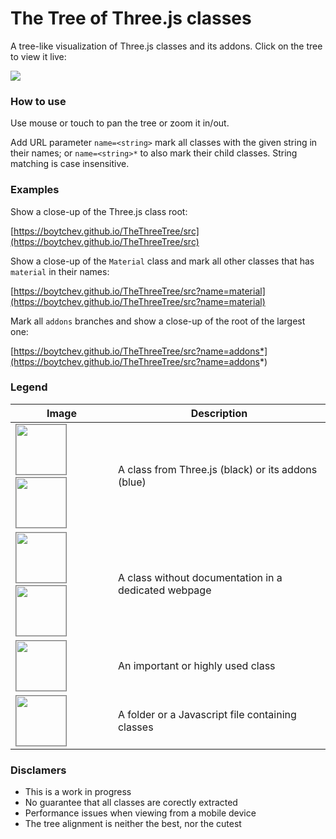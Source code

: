 # The Tree of Three.js classes

A tree-like visualization of Three.js classes and its addons. Click on the tree to view it live:

[<img src="https://boytchev.github.io/TheThreeTree/images/all.png">](https://boytchev.github.io/TheThreeTree/src)





### How to use

Use mouse or touch to pan the tree or zoom it in/out.

Add URL parameter `name=<string>` mark all classes with the
given string in their names; or `name=<string>*` to also
mark their child classes. String matching is case insensitive.



### Examples

Show a close-up of the Three.js class root:

[https://boytchev.github.io/TheThreeTree/src](https://boytchev.github.io/TheThreeTree/src)

Show a close-up of the `Material` class and mark all other classes that has `material` in their names:

[https://boytchev.github.io/TheThreeTree/src?name=material](https://boytchev.github.io/TheThreeTree/src?name=material)

Mark all `addons` branches and show a close-up of the root of the largest one:

[https://boytchev.github.io/TheThreeTree/src?name=addons*](https://boytchev.github.io/TheThreeTree/src?name=addons*)



### Legend


| Image | Description |
| --- | --- |
| <img src="https://boytchev.github.io/TheThreeTree/images/node-core.png" height="80" style="border: solid 1px gray"> &nbsp; <img src="https://boytchev.github.io/TheThreeTree/images/node-addon.png" height="80" style="border: solid 1px gray"> | A class from Three.js (black) or its addons (blue) |
| <img src="https://boytchev.github.io/TheThreeTree/images/node-core-undocumented.png" height="80" style="border: solid 1px gray"> &nbsp; <img src="https://boytchev.github.io/TheThreeTree/images/node-addon-undocumented.png" height="80" style="border: solid 1px gray"> | A class without documentation in a dedicated webpage |
| <img src="https://boytchev.github.io/TheThreeTree/images/node-important.png" height="80" style="border: solid 1px gray"> | An important or highly used class |
| <img src="https://boytchev.github.io/TheThreeTree/images/node-folder-file.png" height="80" style="border: solid 1px gray"> | A folder or a Javascript file containing classes |


### Disclamers

* This is a work in progress
* No guarantee that all classes are corectly extracted
* Performance issues when viewing from a mobile device
* The tree alignment is neither the best, nor the cutest

